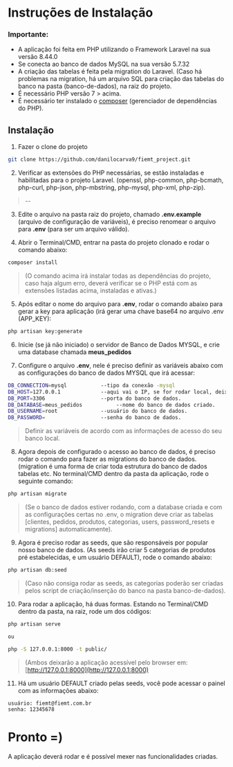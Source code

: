 # Instruções de Instalação 

### Importante:

* A aplicação foi feita em PHP utilizando o Framework Laravel na sua versão 8.44.0
* Se conecta ao banco de dados MySQL na sua versão 5.7.32
* A criação das tabelas é feita pela migration do Laravel. (Caso há problemas na migration, há um arquivo SQL para criação das tabelas do banco na pasta (banco-de-dados), na raiz do projeto.
* É necessário PHP versão 7 > acima.
* É necessário ter instalado o [composer](https://getcomposer.org) (gerenciador de dependências do PHP).


## Instalação

1. Fazer o clone do projeto 

```bash
git clone https://github.com/danilocarva9/fiemt_project.git
```

2. Verificar as extensões do PHP necessárias, se estão instaladas e habilitadas para o projeto Laravel. (openssl, php-common, php-bcmath, php-curl, php-json, php-mbstring, php-mysql, php-xml, php-zip).
> --

3. Edite o arquivo na pasta raiz do projeto, chamado **.env.example** (arquivo de configuração de variáveis), é preciso renomear o arquivo para **.env** (para ser um arquivo válido).


4. Abrir o Terminal/CMD, entrar na pasta do projeto clonado e rodar o comando abaixo: 

```bash
composer install
```
 > (O comando acima irá instalar todas as dependências do projeto, caso haja algum erro, deverá verificar se o PHP está com as extensões listadas acima, instaladas e ativas.)


5. Após editar o nome do arquivo para **.env**, rodar o comando abaixo para gerar a key para aplicação (irá gerar uma chave base64 no arquivo .env (APP_KEY):
```bash
php artisan key:generate
```

6. Inicie (se já não iniciado) o servidor de  Banco de Dados MYSQL, e crie uma database chamada **meus_pedidos**


7. Configure o arquivo **.env**, nele é preciso definir as variáveis abaixo com as configurações do banco de dados MYSQL que irá acessar:

```bash
DB_CONNECTION=mysql           --tipo da conexão -mysql
DB_HOST=127.0.0.1             --aqui vai o IP, se for rodar local, deixar o atual.
DB_PORT=3306                  --porta do banco de dados.
DB_DATABASE=meus_pedidos           --nome do banco de dados criado.
DB_USERNAME=root              --usuário do banco de dados.
DB_PASSWORD=                  --senha do banco de dados.
```
> Definir as variáveis de acordo com as informações de acesso do seu banco local.


8. Agora depois de configurado o acesso ao banco de dados, é preciso rodar o comando para fazer as migrations do banco de dados. (migration é uma forma de criar toda estrutura do banco de dados tabelas etc. No terminal/CMD dentro da pasta da aplicação, rode o seguinte comando:

```bash
php artisan migrate
```
> (Se o banco de dados estiver rodando, com a database criada e com as configurações certas no .env, o migration deve criar as tabelas [clientes, pedidos, produtos, categorias, users, password_resets e migrations] automaticamente).

9. Agora é preciso rodar as seeds, que são responsáveis por popular nosso banco de dados. (As seeds irão criar 5 categorias de produtos pré estabelecidas, e um usuário DEFAULT), rode o comando abaixo:
```bash
php artisan db:seed
```
> (Caso não consiga rodar as seeds, as categorias poderão ser criadas pelos script de criação/inserção do banco na pasta banco-de-dados).


10. Para rodar a aplicação, há duas formas. Estando no Terminal/CMD dentro da pasta, na raiz, rode um dos códigos:

```bash
php artisan serve

ou

php -S 127.0.0.1:8000 -t public/
```
>(Ambos deixarão a aplicação acessível pelo browser em: [http://127.0.0.1:8000](http://127.0.0.1:8000)

11. Há um usuário DEFAULT criado pelas seeds, você pode acessar o painel com as informações abaixo:

```bash
usuário: fiemt@fiemt.com.br
senha: 12345678
```

#  Pronto =)
A aplicação deverá rodar e é possível mexer nas funcionalidades criadas.
